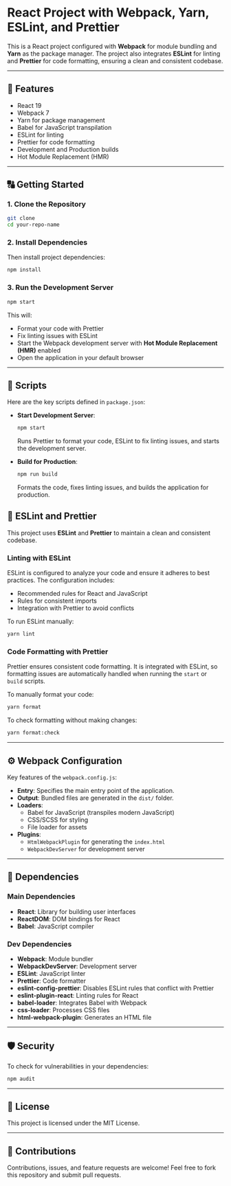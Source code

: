 # React Project with Webpack, Yarn, ESLint, and Prettier

This is a React project configured with **Webpack** for module bundling and **Yarn** as the package manager. The project also integrates **ESLint** for linting and **Prettier** for code formatting, ensuring a clean and consistent codebase.

---

## 🚀 Features

- React 19
- Webpack 7
- Yarn for package management
- Babel for JavaScript transpilation
- ESLint for linting
- Prettier for code formatting
- Development and Production builds
- Hot Module Replacement (HMR)

---

## 🔠 Getting Started

### 1. Clone the Repository

```bash
git clone
cd your-repo-name
```

### 2. Install Dependencies

Then install project dependencies:

```bash
npm install
```

### 3. Run the Development Server

```bash
npm start
```

This will:

- Format your code with Prettier
- Fix linting issues with ESLint
- Start the Webpack development server with **Hot Module Replacement (HMR)** enabled
- Open the application in your default browser

---

## 🔧 Scripts

Here are the key scripts defined in `package.json`:

- **Start Development Server**:

  ```bash
  npm start
  ```

  Runs Prettier to format your code, ESLint to fix linting issues, and starts the development server.

- **Build for Production**:

  ```bash
  npm run build
  ```

  Formats the code, fixes linting issues, and builds the application for production.

## 🚩 ESLint and Prettier

This project uses **ESLint** and **Prettier** to maintain a clean and consistent codebase.

### Linting with ESLint

ESLint is configured to analyze your code and ensure it adheres to best practices. The configuration includes:

- Recommended rules for React and JavaScript
- Rules for consistent imports
- Integration with Prettier to avoid conflicts

To run ESLint manually:

```bash
yarn lint
```

### Code Formatting with Prettier

Prettier ensures consistent code formatting. It is integrated with ESLint, so formatting issues are automatically handled when running the `start` or `build` scripts.

To manually format your code:

```bash
yarn format
```

To check formatting without making changes:

```bash
yarn format:check
```

---

## ⚙️ Webpack Configuration

Key features of the `webpack.config.js`:

- **Entry**: Specifies the main entry point of the application.
- **Output**: Bundled files are generated in the `dist/` folder.
- **Loaders**:
  - Babel for JavaScript (transpiles modern JavaScript)
  - CSS/SCSS for styling
  - File loader for assets
- **Plugins**:
  - `HtmlWebpackPlugin` for generating the `index.html`
  - `WebpackDevServer` for development server

---

## 🪩 Dependencies

### Main Dependencies

- **React**: Library for building user interfaces
- **ReactDOM**: DOM bindings for React
- **Babel**: JavaScript compiler

### Dev Dependencies

- **Webpack**: Module bundler
- **WebpackDevServer**: Development server
- **ESLint**: JavaScript linter
- **Prettier**: Code formatter
- **eslint-config-prettier**: Disables ESLint rules that conflict with Prettier
- **eslint-plugin-react**: Linting rules for React
- **babel-loader**: Integrates Babel with Webpack
- **css-loader**: Processes CSS files
- **html-webpack-plugin**: Generates an HTML file

---

## 🛡️ Security

To check for vulnerabilities in your dependencies:

```bash
npm audit
```

---

## 📜 License

This project is licensed under the MIT License.

---

## 🙌 Contributions

Contributions, issues, and feature requests are welcome! Feel free to fork this repository and submit pull requests.
